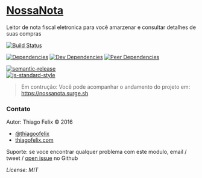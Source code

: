 #  [NossaNota](http://thiagofelix.github.io/nossanota)
Leitor de nota fiscal eletronica para você amarzenar e consultar detalhes de suas compras

[![Build Status](https://travis-ci.org/thiagofelix/nossanota.svg?branch=master)](https://travis-ci.org/thiagofelix/nossanota)

[![Dependencies](https://david-dm.org/thiagofelix/nossanota/status.svg?style=flat-square)](https://david-dm.org/thiagofelix/nossanota#info=dependencies)
[![Dev Dependencies](https://david-dm.org/thiagofelix/nossanota/dev-status.svg?style=flat-square)](https://david-dm.org/thiagofelix/nossanota#info=devDependencies)
[![Peer Dependencies](https://david-dm.org/thiagofelix/nossanota/peer-status.svg?style=flat-square)](https://david-dm.org/thiagofelix/nossanota#info=devDependencies)

[![semantic-release][semantic-image] ][semantic-url]  
[![js-standard-style](https://img.shields.io/badge/code%20style-standard-brightgreen.svg)](http://standardjs.com/)  

[semantic-image]: https://img.shields.io/badge/%20%20%F0%9F%93%A6%F0%9F%9A%80-semantic--release-e10079.svg
[semantic-url]: https://github.com/semantic-release/semantic-release

> Em contrução: Você pode acompanhar o andamento do projeto em: https://nossanota.surge.sh


### Contato

Autor: Thiago Felix &copy; 2016

* [@thiagoofelix](https://twitter.com/thiagoofelix)
* [thiagofelix.com](http://thiagofelix.com)

Suporte: se voce encontrar qualquer problema com este modulo, email / tweet /
[open issue](https://github.com/thiagofelix/nfe-biblioteca/issues) no Github


*License: MIT*
